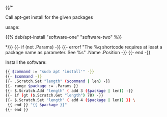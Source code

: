 {{/*

Call apt-get install for the given packages

usage:

{{% deb/apt-install "software-one" "software-two" %}}

*/}}
{{- if (not .Params) -}}
  {{-
    errorf
    "The %q shortcode requires at least a package name as parameter. See %s"
    .Name .Position
  -}}
{{- end -}}

Install the software:

```bash
{{ $command := "sudo apt 'install'" -}}
{{- $command -}}
{{- .Scratch.Set "length" ($command | len) -}}
{{- range $package := .Params }}
{{- $.Scratch.Add "length" ( add 3 ($package | len)) -}}
{{- if (gt ($.Scratch.Get "length") 78) -}}
{{- $.Scratch.Set "length" ( add 4 ($package | len)) }} \
 {{ end }} "{{ $package }}"
{{- end }}
```
